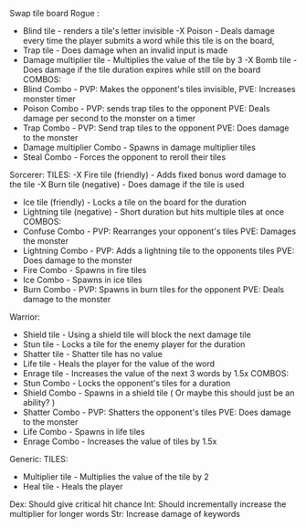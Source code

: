 Swap tile board
Rogue :
- Blind tile - renders a tile's letter invisible
-X Poison - Deals damage every time the player submits a word while this tile is on the board,
- Trap tile - Does damage when an invalid input is made
- Damage multiplier tile - Multiplies the value of the tile by 3
-X Bomb tile - Does damage if the tile duration expires while still on the board
COMBOS:
- Blind Combo - PVP: Makes the opponent's tiles invisible, PVE: Increases monster timer
- Poison Combo - PVP: sends trap tiles to the opponent PVE: Deals damage per second to the monster on a timer
- Trap Combo - PVP: Send trap tiles to the opponent PVE: Does damage to the monster
- Damage multiplier Combo - Spawns in damage multiplier tiles
- Steal Combo - Forces the opponent to reroll their tiles

Sorcerer:
TILES:
-X Fire tile (friendly) - Adds fixed bonus word damage to the tile
-X Burn tile (negative) - Does damage if the tile is used
- Ice tile (friendly) - Locks a tile on the board for the duration
- Lightning tile (negative) - Short duration but hits multiple tiles at once
COMBOS:
- Confuse Combo - PVP: Rearranges your opponent's tiles PVE: Damages the monster
- Lightning Combo - PVP: Adds a lightning tile to the opponents tiles PVE: Does damage to the monster
- Fire Combo - Spawns in fire tiles
- Ice Combo - Spawns in ice tiles
- Burn Combo - PVP: Spawns in burn tiles for the opponent PVE: Deals damage to the monster

Warrior:
- Shield tile - Using a shield tile will block the next damage tile
- Stun tile - Locks a tile for the enemy player for the duration
- Shatter tile - Shatter tile has no value
- Life tile - Heals the player for the value of the word
- Enrage tile - Increases the value of the next 3 words by 1.5x
COMBOS:
- Stun Combo - Locks the opponent's tiles for a duration
- Shield Combo - Spawns in a shield tile ( Or maybe this should just be an ability? )
- Shatter Combo - PVP: Shatters the opponent's tiles PVE: Does damage to the monster
- Life Combo - Spawns in life tiles
- Enrage Combo - Increases the value of tiles by 1.5x


Generic:
TILES:
- Multiplier tile - Multiplies the value of the tile by 2
- Heal tile - Heals the player


Dex: Should give critical hit chance
Int: Should incrementally increase the multiplier for longer words
Str: Increase damage of keywords